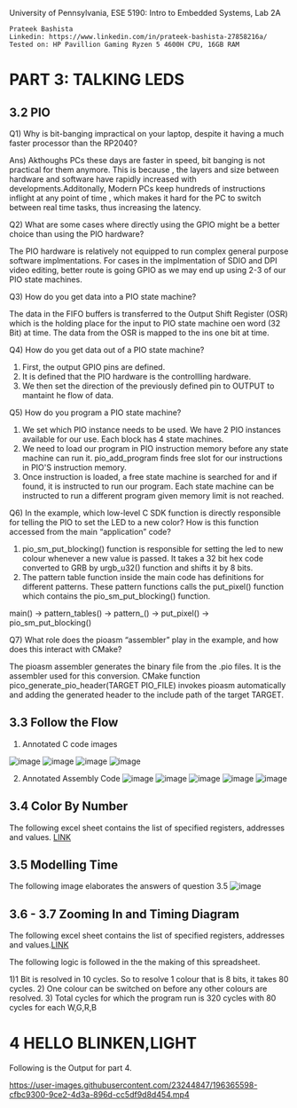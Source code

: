 University of Pennsylvania, ESE 5190: Intro to Embedded Systems, Lab 2A

    Prateek Bashista
    Linkedin: https://www.linkedin.com/in/prateek-bashista-27858216a/
    Tested on: HP Pavillion Gaming Ryzen 5 4600H CPU, 16GB RAM



# PART 3: TALKING LEDS

## 3.2 PIO

Q1) Why is bit-banging impractical on your laptop, despite it having a much faster processor than the RP2040?

Ans) Akthoughs PCs these days are faster in speed, bit banging is not practical for them anymore. This is because , the layers and size between hardware and software have rapidly increased with developments.Additonally, Modern PCs keep hundreds of instructions inflight at any point of time , which makes it hard for the PC to switch between real time tasks, thus increasing the latency.

Q2) What are some cases where directly using the GPIO might be a better choice than using the PIO hardware? 

The PIO hardware is relatively not equipped to run complex general purpose software implmentations. For cases in the implmentation of SDIO and DPI video editing, better route is going GPIO as we may end up using 2-3 of our PIO state machines.

Q3) How do you get data into a PIO state machine? 

The data in the FIFO buffers is transferred to the Output Shift Register (OSR) which is the holding place for the input to PIO state machine oen word (32 Bit) at time. The data from the OSR is mapped to the ins one bit at time.

Q4) How do you get data out of a PIO state machine?

1) First, the output GPIO pins are defined.
2) It is defined that the PIO hardware is the controllling hardware.
3) We then set the direction of the previously defined pin to OUTPUT to mantaint he flow of data.

Q5) How do you program a PIO state machine?

1) We set which PIO instance needs to be used. We have 2 PIO instances available for our use. Each block has 4 state machines.
2) We need to load our program in PIO instruction memory before any state machine can run it. pio_add_program finds free slot for our instructions in PIO'S instruction memory.
3) Once instruction is loaded, a free state machine is searched for and if found, it is instructed to run our program. Each state machine can be instructed to run a different program given memory limit is not reached.

Q6) In the example, which low-level C SDK function is directly responsible for telling the PIO to set the LED to a new color? How is this function accessed from the main “application” code? 

1) pio_sm_put_blocking() function is responsible for setting the led to new colour whenever a new value is passed. It takes a 32 bit hex code converted to GRB by urgb_u32() function and shifts it by 8 bits.
2) The pattern table function inside the main code has definitions for different patterns. These pattern functions calls the put_pixel() function which contains the pio_sm_put_blocking() function.

main() -> pattern_tables() -> pattern_() -> put_pixel() -> pio_sm_put_blocking()

Q7) What role does the pioasm “assembler” play in the example, and how does this interact with CMake?

The pioasm assembler generates the binary file from the .pio files. It is the assembler used for this conversion. CMake function pico_generate_pio_header(TARGET
PIO_FILE) invokes pioasm automatically and adding the generated header to the include path of the target TARGET.

## 3.3 Follow the Flow

1) Annotated C code images

![image](https://user-images.githubusercontent.com/23244847/196356604-d61ee6ab-8138-4580-a667-5e183f4bfda9.png)
![image](https://user-images.githubusercontent.com/23244847/196356648-ffe50536-3c96-44aa-b8b5-ffd4e7bfd924.png)
![image](https://user-images.githubusercontent.com/23244847/196356711-20bb3e23-838a-40ba-9b15-99b3d377e5bd.png)
![image](https://user-images.githubusercontent.com/23244847/196356735-e41f4f11-b509-43d8-a315-e833057739a0.png)

2) Annotated Assembly Code
![image](https://user-images.githubusercontent.com/23244847/196357169-06171cb9-e6e2-490f-a9cd-0dd9c43e1c4f.png)
![image](https://user-images.githubusercontent.com/23244847/196357235-9495be98-9416-4b58-8c2b-104756b1e703.png)
![image](https://user-images.githubusercontent.com/23244847/196357301-08fedd5e-c848-4b6a-9cb1-d6a96e1acaad.png)
![image](https://user-images.githubusercontent.com/23244847/196357340-3a1dd4b4-a10b-4bf0-94cb-b9970bb56d0c.png)
![image](https://user-images.githubusercontent.com/23244847/196357409-db32328f-08f9-4f09-9b8d-b6355a948313.png)

## 3.4 Color By Number

The following excel sheet contains the list of specified registers, addresses and values. [LINK](https://github.com/prateekbashista/ese5190-2022-lab2-into-the-void-star/blob/69fa405308230dad20a24261320bbfa69d83848d/3.4.xlsx)

## 3.5 Modelling Time

The following image elaborates the answers of question 3.5
![image](https://user-images.githubusercontent.com/23244847/196360622-3701969e-9517-4089-bf13-b268d84797e5.png)


## 3.6 - 3.7 Zooming In and Timing Diagram

The following excel sheet contains the list of specified registers, addresses and values.[LINK](https://github.com/prateekbashista/ese5190-2022-lab2-into-the-void-star/blob/b68fe272b76521b4ef9d0a25a23f2c4e2a6cef8c/3.7-3.6.xlsx)

The following logic is followed in the the making of this spreadsheet.

1)1 Bit is resolved in 10 cycles. So to resolve 1 colour that is 8 bits, it takes 80 cycles.
2) One colour can be switched on before any other colours are resolved.
3) Total cycles for which the program run is 320 cycles with 80 cycles for each W,G,R,B
# 4 HELLO BLINKEN,LIGHT

Following is the Output for part 4.


https://user-images.githubusercontent.com/23244847/196365598-cfbc9300-9ce2-4d3a-896d-cc5df9d8d454.mp4



